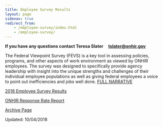 ```yaml
---
title: Employee Survey Results
layout: page
sidenav: true
redirect_from:
    - /employee-survey/index.html
    - /employee-survey/
---
```


**If you have any questions contact Teresa Slater     [tslater@onhir.gov](mailto:tslater@onhir.gov?subject=Employee%20Survey%20question%20from%20onhir.gov%20link)**

The Federal Viewpoint Survey (FEVS) is a key tool in assessing policies, programs, and other aspects of work environment as viewed by ONHIR employees. The survey was designed to specifically provide agency leadership with insight into the unique strengths and challenges of their individual employee populations as well as giving federal employees a voice to point out inefficiencies and jobs well done. [FULL NARRATIVE]({{site.baseurl}}/FEVS-Narrative.html "Full Narrative")

[2018 Employee Survey Results]({{site.baseurl}}/assets/documents/employee-survey/2018_FEVS_AES_Office_of_Navajo_and_Hopi_Indian_Relocation.xlsx)

[ONHIR Response Rate Report]({{site.baseurl}}/assets/documents/employee-survey/ONHIR%20Response%20Rate%20Report.pdf)

[Archive Page]({{site.baseurl}}/employee-survey/Archives/Archives.html "Archive Page")

Updated: 10/04/2018
